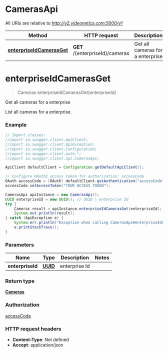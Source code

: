 # CamerasApi

All URIs are relative to *http://v2.videonetics.com:5000/v1*

Method | HTTP request | Description
------------- | ------------- | -------------
[**enterpriseIdCamerasGet**](CamerasApi.md#enterpriseIdCamerasGet) | **GET** /{enterpriseId}/cameras | Get all cameras for a enterprise

<a name="enterpriseIdCamerasGet"></a>
# **enterpriseIdCamerasGet**
> Cameras enterpriseIdCamerasGet(enterpriseId)

Get all cameras for a enterprise

List all cameras for a enterprise.

### Example
```java
// Import classes:
//import io.swagger.client.ApiClient;
//import io.swagger.client.ApiException;
//import io.swagger.client.Configuration;
//import io.swagger.client.auth.*;
//import io.swagger.client.api.CamerasApi;

ApiClient defaultClient = Configuration.getDefaultApiClient();

// Configure OAuth2 access token for authorization: accessCode
OAuth accessCode = (OAuth) defaultClient.getAuthentication("accessCode");
accessCode.setAccessToken("YOUR ACCESS TOKEN");

CamerasApi apiInstance = new CamerasApi();
UUID enterpriseId = new UUID(); // UUID | enterprise Id
try {
    Cameras result = apiInstance.enterpriseIdCamerasGet(enterpriseId);
    System.out.println(result);
} catch (ApiException e) {
    System.err.println("Exception when calling CamerasApi#enterpriseIdCamerasGet");
    e.printStackTrace();
}
```

### Parameters

Name | Type | Description  | Notes
------------- | ------------- | ------------- | -------------
 **enterpriseId** | [**UUID**](.md)| enterprise Id |

### Return type

[**Cameras**](Cameras.md)

### Authorization

[accessCode](../README.md#accessCode)

### HTTP request headers

 - **Content-Type**: Not defined
 - **Accept**: application/json

